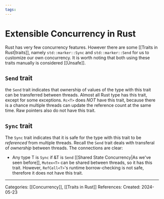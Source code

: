 ```yaml
---
tags:
---
```

# Extensible Concurrency in Rust
Rust has very few concurrency features. However there are some [[Traits in Rust|traits]], namely ```std::marker::Sync``` and ```std::marker::Send``` for us to customize our own concurrency. It is worth noting that both using these traits manually is considered [[Unsafe]].

## ```Send``` trait
the ```Send``` trait indicates that ownership of values of the type with this trait can be transferred between threads. Almost all Rust type has this trait, except for some exceptions.
```Rc<T>``` does _NOT_ have this trait, because there is a chance multiple threads can update the reference count at the same time.
Raw pointers also do not have this trait.

## ```Sync``` trait
The ```Sync``` trait indicates that it is safe for the type with this trait to be _referenced_ from multiple threads. Recall the ```Send``` trait deals with transferal of _ownership_ between threads. The connections are clear:
-  Any type T is ```Sync``` if &T is ```Send```
[[Shared State Concurrency|As we've seen before]], ```Mutex<T>``` can be shared between threads, so it has this trait. However, ```RefCell<T>```'s runtime borrow-checking is not safe, therefore it does not have this trait.





---
Categories: [[Concurrency]], [[Traits in Rust]]
References:
Created: 2024-05-23
